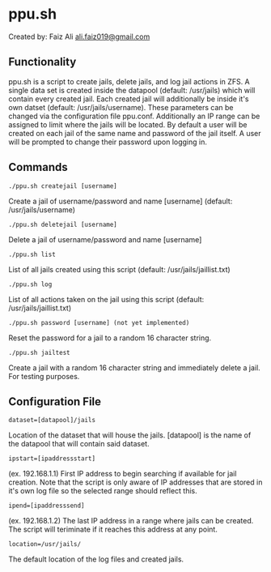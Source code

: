# ppu.sh
Created by: Faiz Ali
ali.faiz019@gmail.com

## Functionality 

ppu.sh is a script to create jails, delete jails, and log jail actions in ZFS. A single data set is created inside the datapool (default: /usr/jails) which will contain every created jail. Each created jail will additionally be inside it's own datset (default: /usr/jails/username). These parameters can be changed via the configuration file ppu.conf. Additionally an IP range can be assigned to limit where the jails will be located. By default a user will be created on each jail of the same name and password of the jail itself. A user will be prompted to change their password upon logging in.

## Commands

```
./ppu.sh createjail [username]
```

Create a jail of username/password and name [username] (default: /usr/jails/username)

```
./ppu.sh deletejail [username]
```

Delete a jail of username/password and name [username]

```
./ppu.sh list
```

List of all jails created using this script (default: /usr/jails/jaillist.txt)

```
./ppu.sh log
```

List of all actions taken on the jail using this script (default: /usr/jails/jaillist.txt)

```
./ppu.sh password [username] (not yet implemented)
```

Reset the password for a jail to a random 16 character string.

```
./ppu.sh jailtest
```

Create a jail with a random 16 character string and immediately delete a jail. For testing purposes.

## Configuration File

```
dataset=[datapool]/jails
```

Location of the dataset that will house the jails. [datapool] is the name of the datapool that will contain said dataset.

```
ipstart=[ipaddressstart]
```

(ex. 192.168.1.1) First IP address to begin searching if available for jail creation. Note that the script is only aware of IP addresses that are stored in it's own log file so the selected range should reflect this. 

```
ipend=[ipaddresssend]
```

(ex. 192.168.1.2) The last IP address in a range where jails can be created. The script will teriminate if it reaches this address at any point.

```
location=/usr/jails/
```

The default location of the log files and created jails.